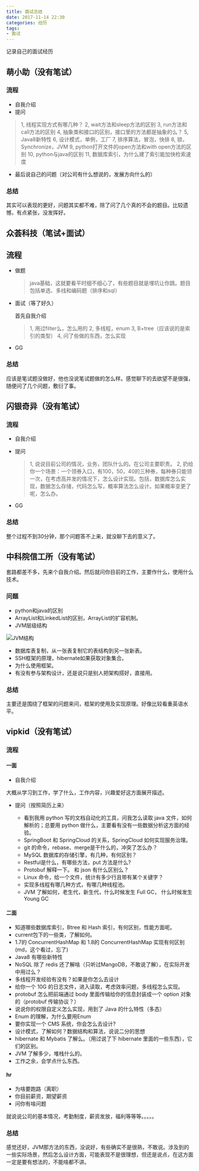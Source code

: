 ```yaml
---
title: 面试总结
date: 2017-11-14 22:30
categories: 经历
tags:
- 面试
---
```


记录自己的面试经历

<!-- more -->

## 萌小助（没有笔试）

### 流程

* 自我介绍
* 提问

> 1, 线程实现方式有哪几种？
> 2, wait方法和sleep方法的区别
> 3, run方法和call方法的区别
> 4, 抽象类和接口的区别，接口里的方法都是抽象的么？
> 5, Java8新特性
> 6, 设计模式，单例，工厂
> 7, 排序算法，冒泡，快排
> 8, 锁，Synchronize，JVM
> 9, python打开文件的open方法和with open方法的区别
> 10, python与java的区别
> 11, 数据库索引，为什么建了索引能加快检索速度

* 最后说自己的问题（对公司有什么想说的，发展方向什么的）

### 总结

其实可以表现的更好，问题其实都不难，除了问了几个真的不会的题目。比较遗憾，有点紧张，没发挥好。

## 众荟科技（笔试+面试）

## 流程

* 做题

    > java基础，这就要看平时细不细心了，有些题目就是埋坑让你跳。题目包括单选、多线和编码题（排序和sql）
    
* 面试（等了好久）
    
    首先自我介绍

    > 1, 用过filter么，怎么用的
    > 2, 多线程，enum
    > 3, B+tree（应该说的是索引的类型）
    > 4, 问了些做的东西，怎么实现
    
* GG

### 总结

应该是笔试题没做好，他也没说笔试题做的怎么样。感觉聊下的去欲望不是很强，随便问了几个问题，敷衍了事。

## 闪银奇异（没有笔试）

### 流程

* 自我介绍
* 提问

    > 1, 说说目前公司的情况，业务，团队什么的。在公司主要职责。
    > 2, 扔给你一个场景：一个领券入口，有100，50，40的三种券，每种券只能领一次，在考虑高并发的情况下，怎么设计实现。包括，数据库怎么实现，数据怎么存储，代码怎么写，概率算法怎么设计。如果概率变更了呢，怎么办。
    
* GG

### 总结

整个过程不到30分钟，那个问题答不上来，就没聊下去的意义了。

## 中科院信工所（没有笔试）

套路都差不多，先来个自我介绍。然后就问你目前的工作，主要作什么，使用什么技术。

### 问题

- python和java的区别
- ArrayList和LinkedList的区别，ArrayList的扩容机制。
- JVM层级结构

![JVM结构](http://javapapers.com/wp-content/uploads/2014/10/JVM-Architecture.jpg)



- 数据库表复制，从一张表复制它的表结构到另一张新表。
- SSH框架的原理，hibernate如果获取对象集合。 
- 为什么使用框架。
- 有没有参与架构设计，还是说只是别人把架构搭好，直接用。

### 总结

主要还是围绕了框架的问题来问，框架的使用及实现原理。好像比较看重英语水平。

## vipkid（没有笔试）

### 流程

#### 一面

- 自我介绍

大概从学习到工作，学了什么，工作内容，兴趣爱好这方面展开描述。

- 提问（按照简历上来）

    - 看到我用 python 写的文档自动化的工具，问我怎么读取 java 文件，如何解析的；总要用 python 做什么，主要看有没有一些数据分析这方面的经验。
    - SpringBoot 和 SpringCloud 的关系，SpringCloud 如何实现服务治理。
    - git 的命令，rebase、merge是干什么的，冲突了怎么办？
    - MySQL 数据库的存储引擎，有几种，有何区别？
    - Restful是什么，有哪些方法，put 方法是什么?
    - Protobuf 解释一下。 和 json 有什么区别么？
    - Linux 命令，给一个文件，统计有多少行且带有某个关键字？
    - 实现多线程有哪几种方式，有哪几种线程池。
    - JVM 了解如何，老生代，新生代，什么时候发生 Full GC， 什么时候发生 Young GC

#### 二面

- 知道哪些数据库索引，Btree 和 Hash 索引，有何区别，性能方面呢。
- current包下的一些类，了解如何。
- 1.7的 ConcurrentHashMap 和 1.8的 ConcurrentHashMap 实现有何区别(md，这个看过，忘了)
- Java8 有哪些新特性
- NoSQL 除了 redis 还了解啥（只听过MangoDB，不敢说了解），在实际开发中用过么？
- 多线程开发经验有没有？如果是你怎么去设计
- 给你一个 10G 的日志文件，进入读取，考虑效率问题，多线程怎么实现。
- protobuf 怎么把前端通过 body 里面传输给你的信息封装成一个 option 对象的（protobuf 传输协议？）
- 说说你的权限自定义怎么实现，用到了 Java 的什么特性（多态）
- Enum 的理解，为什么要用Enum
- 要你实现一个 CMS 系统，你会怎么去设计?
- 设计模式，了解如何？数据结构和算法，说说二分的思想
- hibernate 和 Mybatis 了解么。（用过说了下 hibernate 里面的一些东西），它们的区别。
- JVM 了解多少，堆栈什么的。
- 工作之余，会学点什么东西。
#### hr

- 为啥要跑路（离职）
- 你目前薪资，期望薪资
- 问你有啥问题

就说说公司的基本情况，考勤制度，薪资发放，福利等等等。。。。。

### 总结

感觉还好，JVM那方法的东西，没说好，有些确实不是很熟，不敢说。涉及到的一些实际场景，然后怎么设计方面，可能表现不是很理想，但还是说点，在这方面一定是要有想法的，不能啥都不讲。


